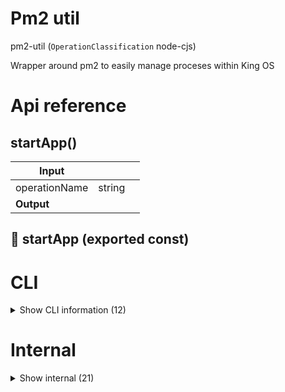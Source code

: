 # Pm2 util

pm2-util (`OperationClassification` node-cjs)

Wrapper around pm2 to easily manage proceses within King OS




# Api reference

## startApp()

| Input      |    |    |
| ---------- | -- | -- |
| operationName | string |  |,| isDev (optional) | boolean |  |
| **Output** |    |    |



## 📄 startApp (exported const)

# CLI

<details><summary>Show CLI information (12)</summary>
    
  # deleteAppCli()

Arguments
- Operation Name


| Input      |    |    |
| ---------- | -- | -- |
| - | | |
| **Output** |    |    |



## listAppsCli()

Arguments:none


| Input      |    |    |
| ---------- | -- | -- |
| - | | |
| **Output** |    |    |



## restartAppCli()

Arguments
- Operation Name


| Input      |    |    |
| ---------- | -- | -- |
| - | | |
| **Output** |    |    |



## startAppCli()

Arguments
- Operation Name
- isDev (true)


| Input      |    |    |
| ---------- | -- | -- |
| - | | |
| **Output** |    |    |



## stopAllAppsExceptCli()

Arguments: operation names that you don't want to stop


| Input      |    |    |
| ---------- | -- | -- |
| - | | |
| **Output** |    |    |



## stopAppsCli()

Arguments
- Operation Names to stop


| Input      |    |    |
| ---------- | -- | -- |
| - | | |
| **Output** |    |    |



## 📄 deleteAppCli (unexported const)

Arguments
- Operation Name


## 📄 listAppsCli (unexported const)

Arguments:none


## 📄 restartAppCli (unexported const)

Arguments
- Operation Name


## 📄 startAppCli (unexported const)

Arguments
- Operation Name
- isDev (true)


## 📄 stopAllAppsExceptCli (unexported const)

Arguments: operation names that you don't want to stop


## 📄 stopAppsCli (unexported const)

Arguments
- Operation Names to stop
  </details>

# Internal

<details><summary>Show internal (21)</summary>
    
  # deleteApp()

Deletes an app from the pm2

TODO: for some reason it says `error: Error: process or namespace not found` even though it certainly exists. I can't figure out why it's not working.


| Input      |    |    |
| ---------- | -- | -- |
| operationName | string |  |
| **Output** |    |    |



## listApps()

Lists the apps in pm2


| Input      |    |    |
| ---------- | -- | -- |
| - | | |
| **Output** |    |    |



## logApp()

| Input      |    |    |
| ---------- | -- | -- |
| operationName | string |  |
| **Output** |    |    |



## logTableObject()

| Input      |    |    |
| ---------- | -- | -- |
| object (optional) | {  } |  |
| **Output** |    |    |



## pm2ConnectDisconnect()

Function that lets you connect, execute a pm2 action, and disconnect after


| Input      |    |    |
| ---------- | -- | -- |
| - | | |
| **Output** |    |    |



## pm2Connect()

| Input      |    |    |
| ---------- | -- | -- |
| - | | |
| **Output** |    |    |



## restartApp()

Restarts an app with pm2


| Input      |    |    |
| ---------- | -- | -- |
| operationName | string |  |
| **Output** |    |    |



## stopAllAppsExcept()

Stops all apps except some specified ones


| Input      |    |    |
| ---------- | -- | -- |
| ignore (optional) | string[] |  |
| **Output** |    |    |



## stopApps()

Stops an app with pm2

TODO: for some reason i'm getting `TypeError: Cannot read properties of undefined (reading '_operate')` and I can't find why because all other commands mostly work and I'm doing it the same way.


| Input      |    |    |
| ---------- | -- | -- |
| operationNames | string[] |  |
| **Output** |    |    |



## 📄 appPrefix (exported const)

## 📄 deleteApp (exported const)

Deletes an app from the pm2

TODO: for some reason it says `error: Error: process or namespace not found` even though it certainly exists. I can't figure out why it's not working.


## 📄 listApps (exported const)

Lists the apps in pm2


## 📄 logApp (exported const)

## 📄 logTableObject (exported const)

## 📄 pm2ConnectDisconnect (exported const)

Function that lets you connect, execute a pm2 action, and disconnect after


## 📄 pm2Connect (exported const)

## 📄 pm2ConnectDisconnect (exported const)

Function that lets you connect, execute a pm2 action, and disconnect after


## 📄 pm2Connect (exported const)

## 📄 restartApp (exported const)

Restarts an app with pm2


## 📄 stopAllAppsExcept (exported const)

Stops all apps except some specified ones


## 📄 stopApps (exported const)

Stops an app with pm2

TODO: for some reason i'm getting `TypeError: Cannot read properties of undefined (reading '_operate')` and I can't find why because all other commands mostly work and I'm doing it the same way.
  </details>

